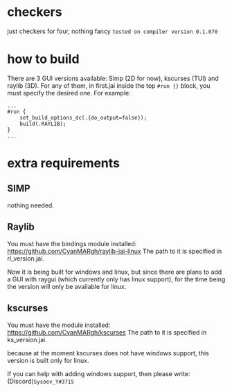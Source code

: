 # checkers
just checkers for four, nothing fancy
`tested on compiler version 0.1.070`

# how to build
There are 3 GUI versions available: Simp (2D for now), kscurses (TUI) and raylib (3D). For any of them, in first.jai inside the top `#run {}` block, you must specify the desired one. For example:
```
...
#run {
	set_build_options_dc(.{do_output=false});
	build(.RAYLIB);
}
...
```
# extra requirements
## SIMP
nothing needed.

## Raylib
You must have the bindings module installed:
https://github.com/CyanMARgh/raylib-jai-linux
The path to it is specified in rl_version.jai.

Now it is being built for windows and linux, but since there are plans to add a GUI with raygui (which currently only has linux support), for the time being the version will only be available for linux.

## kscurses
You must have the module installed:
https://github.com/CyanMARgh/kscurses
The path to it is specified in ks_version.jai.

because at the moment kscurses does not have windows support, this version is built only for linux.

If you can help with adding windows support, then please write: (Discord)`Sysoev_Y#3715`
